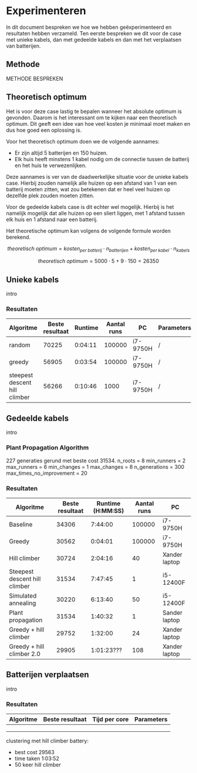 # Experimenteren

In dit document bespreken we hoe we hebben geëxperimenteerd en resultaten hebben verzameld. Ten eerste bespreken we dit voor de case met unieke kabels, dan met gedeelde kabels en dan met het verplaatsen van batterijen.

## Methode

METHODE BESPREKEN

## Theoretisch optimum

Het is voor deze case lastig te bepalen wanneer het absolute optimum is gevonden. Daarom is het interessant om te kijken naar een theoretisch optimum. Dit geeft een idee van hoe veel kosten je minimaal moet maken en dus hoe goed een oplossing is.

Voor het theoretisch optimum doen we de volgende aannames:
- Er zijn altijd 5 batterijen en 150 huizen.
- Elk huis heeft minstens 1 kabel nodig om de connectie tussen de batterij en het huis te verwezenlijken.

Deze aannames is ver van de daadwerkelijke situatie voor de unieke kabels case. Hierbij zouden namelijk alle huizen op een afstand van 1 van een batterij moeten zitten, wat zou betekenen dat er heel veel huizen op dezelfde plek zouden moeten zitten. 

Voor de gedeelde kabels case is dit echter wel mogelijk. Hierbij is het namelijk mogelijk dat alle huizen op een sliert liggen, met 1 afstand tussen elk huis en 1 afstand naar een batterij.

Het theoretische optimum kan volgens de volgende formule worden berekend.

$$theoretisch\; optimum = kosten_{per\; batterij} \cdot n_{batterijen} + kosten_{per\; kabel} \cdot n_{kabels}$$

$$theoretisch\; optimum = 5000 \cdot 5 + 9 \cdot 150 = 26350$$

## Unieke kabels

intro

### Resultaten

| **Algoritme**                 | **Beste resultaat** | **Runtime** | **Aantal runs** | **PC**   | **Parameters** |
|-------------------------------|---------------------|-------------|-----------------|----------|----------------|
| random                        | 70225               | 0:04:11     | 100000          | i7-9750H | /              |
| greedy                        | 56905               | 0:03:54     | 100000          | i7-9750H | /              |
| steepest descent hill climber | 56266               | 0:10:46     | 1000            | i7-9750H | /              |

## Gedeelde kabels

intro

### Plant Propagation Algorithm

227 generaties gerund met beste cost 31534. 
n_roots = 8
    min_runners = 2
    max_runners = 6
    min_changes = 1
    max_changes = 8
    n_generations = 300
    max_times_no_improvement = 20

### Resultaten

| **Algoritme**                 | **Beste resultaat** | **Runtime (H:MM:SS)** | **Aantal runs** | **PC**        |
|-------------------------------|---------------------|-----------------------|-----------------|---------------|
| Baseline                      | 34306               | 7:44:00               | 100000          | i7-9750H      |
| Greedy                        | 30562               | 0:04:01               | 100000          | i7-9750H      |
| Hill climber                  | 30724               | 2:04:16               | 40              | Xander laptop |
| Steepest descent hill climber | 31534               | 7:47:45               | 1               | i5-12400F     |
| Simulated annealing           | 30220               | 6:13:40               | 50              | i5-12400F     |
| Plant propagation             | 31534               | 1:40:32               | 1               | Sander laptop |
| Greedy + hill climber         | 29752               | 1:32:00               | 24              | Xander laptop |
| Greedy + hill climber 2.0     | 29905               | 1:01:23???            | 108             | Xander laptop |

## Batterijen verplaatsen

intro

### Resultaten

| **Algoritme** | **Beste resultaat** | **Tijd per core** | **Parameters** |
|---------------|---------------------|-------------------|----------------|
|               |                     |                   |                |
|               |                     |                   |                |
|               |                     |                   |                |

clustering met hill climber battery:
- best cost 29563
- time taken 1:03:52
- 50 keer hill climber